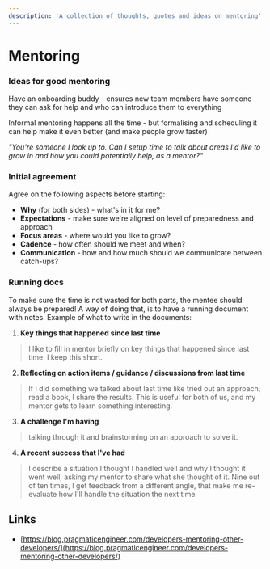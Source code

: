 ```yaml
---
description: 'A collection of thoughts, quotes and ideas on mentoring'
---
```


# Mentoring

### Ideas for good mentoring 

Have an onboarding buddy - ensures new team members have someone they can ask for help and who can introduce them to everything

Informal mentoring happens all the time - but formalising and scheduling it can help make it even better \(and make people grow faster\)

_"You're someone I look up to. Can I setup time to talk about areas I'd like to grow in and how you could potentially help, as a mentor?"_

### Initial agreement

Agree on the following aspects before starting:

* **Why** \(for both sides\) - what's in it for me?
* **Expectations** - make sure we're aligned on level of preparedness and approach
* **Focus areas** - where would you like to grow?
* **Cadence** - how often should we meet and when?
* **Communication** - how and how much should we communicate between catch-ups?

### Running docs

To make sure the time is not wasted for both parts, the mentee should always be prepared! A way of doing that, is to have a running document with notes. Example of what to write in the documents:

1. **Key things that happened since last time**

> I like to fill in mentor briefly on key things that happened since last time. I keep this short.

2. **Reflecting on action items / guidance / discussions from last time** 

> If I did something we talked about last time like tried out an approach, read a book, I share the results. This is useful for both of us, and my mentor gets to learn something interesting.

3. **A challenge I'm having** 

> talking through it and brainstorming on an approach to solve it.

4. **A recent success** **that I've had**

> I describe a situation I thought I handled well and why I thought it went well, asking my mentor to share what she thought of it. Nine out of ten times, I get feedback from a different angle, that make me re-evaluate how I'll handle the situation the next time.

## Links

* [https://blog.pragmaticengineer.com/developers-mentoring-other-developers/](https://blog.pragmaticengineer.com/developers-mentoring-other-developers/)

